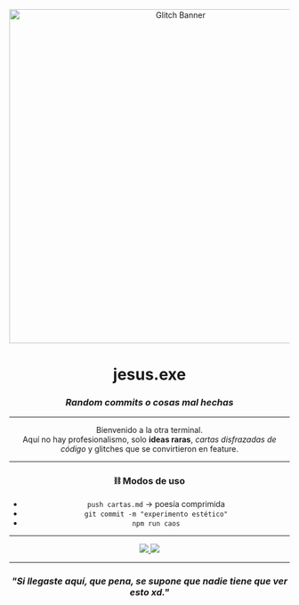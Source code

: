 <div align="center">
  <img src="https://i.pinimg.com/originals/94/b9/c6/94b9c64e1c5d912bcfd3db9c6f988b15.gif" alt="Glitch Banner" width="600"/>
</div>

  
 <div align="center">
<h1>jesus.exe</h1>
  <h3><em>Random commits o cosas mal hechas</em></h3>
</div>

---

<p align="center">
Bienvenido a la otra terminal. <br>
Aquí no hay profesionalismo, solo <strong>ideas raras</strong>, <em>cartas disfrazadas de código</em>  
y glitches que se convirtieron en feature.  
</p>

---

<div align="center">

### ⛓️ Modos de uso
- `push cartas.md` → poesía comprimida  
- `git commit -m "experimento estético"`  
- `npm run caos`  

</div>

---

<div align="center">
  <a href="https://www.instagram.com/jxsuusart/">
    <img src="https://img.shields.io/badge/ESTÉTICA-%23E4405F.svg?style=for-the-badge&logo=instagram&logoColor=white">
  </a>
  <a href="https://open.spotify.com/user/3mxdwh5pzza0k8xcvxfzk2jse?si=31587a51dc034afe">
    <img src="https://img.shields.io/badge/Sonidos-1ED760?style=for-the-badge&logo=spotify&logoColor=white">
  </a>
</div>

---

<h3 align="center">
<em>"Si llegaste aquí, que pena, se supone que nadie tiene que ver esto xd."</em>
</h3>
